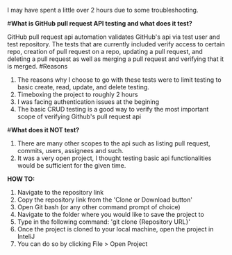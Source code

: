 I may have spent a little over 2 hours due to some troubleshooting.

#**What is GitHub pull request API testing and what does it test?**

GitHub pull request api automation validates GitHub's api via test user and test repository. The tests that are currently
included verify access to certain repo, creation of pull request on a repo, updating a pull request, and deleting a pull
request as well as merging a pull request and verifying that it is merged.
#Reasons
1. The reasons why I choose to go with these tests were to limit testing to basic create, read, update, and delete testing.
2. Timeboxing the project to roughly 2 hours
3. I was facing authentication issues at the begining
4. The basic CRUD testing is a good way to verify the most important scope of verifying Github's pull request api

#**What does it NOT test?**
1. There are many other scopes to the api such as listing pull request, commits, users, assignees and such.
2. It was a very open project, I thought testing basic api functionalities would be sufficient for the given time.

**HOW TO:**

1. Navigate to the repository link
2. Copy the repository link from the 'Clone or Download button'
3. Open Git bash (or any other command prompt of choice)
4. Navigate to the folder where you would like to save the project to
5. Type in the following command: 'git clone {Repository URL}'
6. Once the project is cloned to your local machine, open the project in InteliJ
7. You can do so by clicking File > Open Project
